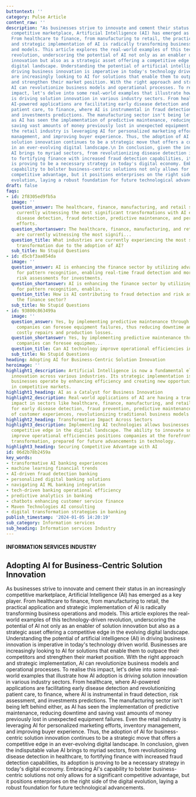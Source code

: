 ```yaml
---
buttontext: ''
category: Pulse Article
content_raw: ''
description: "As businesses strive to innovate and cement their status in an increasingly
  competitive marketplace, Artificial Intelligence (AI) has emerged as a key player.
  From healthcare to finance, from manufacturing to retail, the practical application
  and strategic implementation of AI is radically transforming business operations
  and models. This article explores the real-world examples of this technology-driven
  revolution, underscoring the potential of AI not only as an enabler of solution
  innovation but also as a strategic asset offering a competitive edge in the evolving
  digital landscape. Understanding the potential of artificial intelligence (AI) in
  driving business innovation is imperative in today's technology driven world. Businesses
  are increasingly looking to AI for solutions that enable them to outpace their competitors
  and strengthen their market position. With the right approach and strategic implementation,
  AI can revolutionize business models and operational processes. To realise this
  impact, let's delve into some real-world examples that illustrate how AI adoption
  is driving solution innovation in various industry sectors. From healthcare, where
  AI-powered applications are facilitating early disease detection and revolutionizing
  patient care, to finance, where AI is instrumental in fraud detection, risk assessment,
  and investments predictions. The manufacturing sector isn't being left behind either,
  as AI has seen the implementation of predictive maintenance, reducing downtime and
  saving vast amounts of money previously lost in unexpected equipment failures. Even
  the retail industry is leveraging AI for personalized marketing efforts, inventory
  management, and improving buyer experience. Thus, the adoption of AI for business-centric
  solution innovation continues to be a strategic move that offers a competitive edge
  in an ever-evolving digital landscape.\n In conclusion, given the indisputable value
  AI brings to myriad sectors, from revolutionizing disease detection in healthcare,
  to fortifying finance with increased fraud detection capabilities, its adoption
  is proving to be a necessary strategy in today's digital economy. Embracing AI's
  capability to bolster business-centric solutions not only allows for a significant
  competitive advantage, but it positions enterprises on the right side of the digital
  evolution, laying a robust foundation for future technological advancements."
draft: false
faqs:
- id: 2f8305ed9fb5a
  image: ''
  question_answer: The healthcare, finance, manufacturing, and retail sectors are
    currently witnessing the most significant transformations with AI enabling early
    disease detection, fraud detection, predictive maintenance, and personalized marketing
    efforts.
  question_shortanswer: The healthcare, finance, manufacturing, and retail sectors
    are currently witnessing the most signifi...
  question_title: What industries are currently experiencing the most significant
    transformation due to the adoption of AI?
  sub_title: No Stupid Questions
- id: d5cbf3aa054da
  image: ''
  question_answer: AI is enhancing the finance sector by utilizing advanced algorithms
    for pattern recognition, enabling real-time fraud detection and more accurate
    risk assessments for investments.
  question_shortanswer: AI is enhancing the finance sector by utilizing advanced algorithms
    for pattern recognition, enablin...
  question_title: How is AI contributing to fraud detection and risk assessment in
    the finance sector?
  sub_title: No Stupid Questions
- id: 93800c863499a
  image: ''
  question_answer: Yes, by implementing predictive maintenance through AI, manufacturing
    companies can foresee equipment failures, thus reducing downtime and saving on
    costly repairs and production losses.
  question_shortanswer: Yes, by implementing predictive maintenance through AI, manufacturing
    companies can foresee equipmen...
  question_title: Can AI technology improve operational efficiencies in manufacturing?
  sub_title: No Stupid Questions
heading: Adopting AI for Business-Centric Solution Innovation
heroimage: ''
highlight1_description: Artificial Intelligence is now a fundamental element in driving
  innovation across various industries. Its strategic implementation is changing how
  businesses operate by enhancing efficiency and creating new opportunities for growth
  in competitive markets.
highlight1_heading: AI as a Catalyst for Business Innovation
highlight2_description: Real-world applications of AI are having a transformative
  impact in sectors like healthcare, finance, manufacturing, and retail. AI is vital
  for early disease detection, fraud prevention, predictive maintenance, and personalization
  of customer experiences, revolutionizing traditional business models and processes.
highlight2_heading: Transformative Impact Across Sectors
highlight3_description: Implementing AI technologies allows businesses to secure a
  competitive edge in the digital landscape. The ability to innovate solutions and
  improve operational efficiencies positions companies at the forefront of digital
  transformation, prepared for future advancements in technology.
highlight3_heading: Securing Competitive Advantage with AI
id: 06d2b78b2459a
key_words:
- transformative AI banking experiences
- machine learning financial trends
- AI-driven fraud detection banking
- personalized digital banking solutions
- navigating AI ML banking integration
- tech-driven banking operational efficiency
- predictive analytics in banking
- chatbots enhancing customer service finance
- Maven Technologies AI consulting
- digital transformation strategies in banking
publish_timestamp: '2024-01-05 14:20:19'
sub_category: Information services
sub_heading: Information services Industry
---
```


#### INFORMATION SERVICES INDUSTRY
## Adopting AI for Business-Centric Solution Innovation
As businesses strive to innovate and cement their status in an increasingly competitive marketplace, Artificial Intelligence (AI) has emerged as a key player. From healthcare to finance, from manufacturing to retail, the practical application and strategic implementation of AI is radically transforming business operations and models. This article explores the real-world examples of this technology-driven revolution, underscoring the potential of AI not only as an enabler of solution innovation but also as a strategic asset offering a competitive edge in the evolving digital landscape. Understanding the potential of artificial intelligence (AI) in driving business innovation is imperative in today's technology driven world. Businesses are increasingly looking to AI for solutions that enable them to outpace their competitors and strengthen their market position. With the right approach and strategic implementation, AI can revolutionize business models and operational processes. To realise this impact, let's delve into some real-world examples that illustrate how AI adoption is driving solution innovation in various industry sectors. From healthcare, where AI-powered applications are facilitating early disease detection and revolutionizing patient care, to finance, where AI is instrumental in fraud detection, risk assessment, and investments predictions. The manufacturing sector isn't being left behind either, as AI has seen the implementation of predictive maintenance, reducing downtime and saving vast amounts of money previously lost in unexpected equipment failures. Even the retail industry is leveraging AI for personalized marketing efforts, inventory management, and improving buyer experience. Thus, the adoption of AI for business-centric solution innovation continues to be a strategic move that offers a competitive edge in an ever-evolving digital landscape.
 In conclusion, given the indisputable value AI brings to myriad sectors, from revolutionizing disease detection in healthcare, to fortifying finance with increased fraud detection capabilities, its adoption is proving to be a necessary strategy in today's digital economy. Embracing AI's capability to bolster business-centric solutions not only allows for a significant competitive advantage, but it positions enterprises on the right side of the digital evolution, laying a robust foundation for future technological advancements.